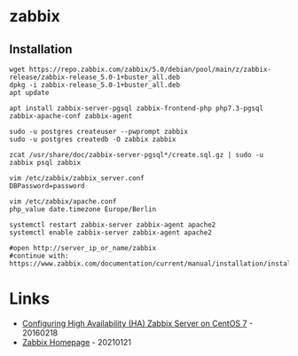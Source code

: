 # zabbix

## Installation

```
wget https://repo.zabbix.com/zabbix/5.0/debian/pool/main/z/zabbix-release/zabbix-release_5.0-1+buster_all.deb
dpkg -i zabbix-release_5.0-1+buster_all.deb
apt update 

apt install zabbix-server-pgsql zabbix-frontend-php php7.3-pgsql zabbix-apache-conf zabbix-agent 

sudo -u postgres createuser --pwprompt zabbix
sudo -u postgres createdb -O zabbix zabbix 

zcat /usr/share/doc/zabbix-server-pgsql*/create.sql.gz | sudo -u zabbix psql zabbix 

vim /etc/zabbix/zabbix_server.conf 
DBPassword=password

vim /etc/zabbix/apache.conf
php_value date.timezone Europe/Berlin

systemctl restart zabbix-server zabbix-agent apache2
systemctl enable zabbix-server zabbix-agent apache2 

#open http://server_ip_or_name/zabbix
#continue with: https://www.zabbix.com/documentation/current/manual/installation/install#installing_frontend
```

# Links

* [Configuring High Availability (HA) Zabbix Server on CentOS 7](https://ericsysmin.com/2016/02/18/configuring-high-availability-ha-zabbix-server-on-centos-7/) - 20160218
* [Zabbix Homepage](https://www.zabbix.com/) - 20210121
